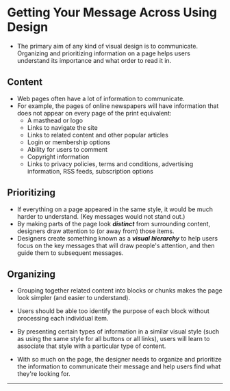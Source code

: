 # Getting Your Message Across Using Design

- The primary aim of any kind of visual design is to communicate. Organizing and prioritizing information on a page helps users understand its importance and what order to read it in.
## Content

- Web pages often have a lot of information to communicate.
- For example, the pages of online newspapers will have information that does not appear on every page of the print equivalent:
	- A masthead or logo
	- Links to navigate the site
	- Links to related content and other popular articles
	- Login or membership options
	- Ability for users to comment
	- Copyright information
	- Links to privacy policies, terms and conditions, advertising information, RSS feeds, subscription options
## Prioritizing

- If everything on a page appeared in the same style, it would be much harder to understand. (Key messages would not stand out.) 
- By making parts of the page look ***distinct*** from surrounding content, designers draw attention to (or away from) those items.
- Designers create something known as a ***visual hierarchy*** to help users focus on the key messages that will draw people's attention, and then guide them to subsequent messages.
## Organizing

- Grouping together related content into blocks or chunks makes the page look simpler (and easier to understand).
- Users should be able too identify the purpose of each block without processing each individual item.
- By presenting certain types of information in a similar visual style (such as using the same style for all buttons or all links), users will learn to associate that style with a particular type of content.

- With so much on the page, the designer needs to organize and prioritize the information to communicate their message and help users find what they're looking for.

---
